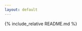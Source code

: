 ```yaml
---
layout: default
---
```

<link rel="stylesheet" href="index.css">
<div class="container contentContainer fstPage">

{% include_relative README.md %}
